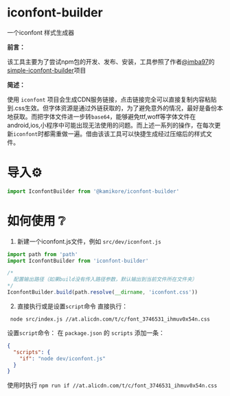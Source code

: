 # iconfont-builder

一个iconfont 样式生成器

**前言：**

  该工具主要为了尝试npm包的开发、发布、安装，工具参照了作者[@imba97](https://github.com/imba97)的[simple-iconfont-builder](https://github.com/imba97/simple-iconfont-builder)项目

**简述：**

  使用 `iconfont` 项目会生成CDN服务链接，点击链接完全可以直接复制内容粘贴到.css生效。但字体资源是通过外链获取的，为了避免意外的情况，最好是备份本地获取。而把字体文件进一步转`base64`，能够避免ttf,woff等字体文件在android,ios,小程序中可能出现无法使用的问题。而上述一系列的操作，在每次更新`iconfont`时都需重做一遍。借由该该工具可以快捷生成经过压缩后的样式文件。


# 导入⚙️
```javascript
import IconfontBuilder from '@kamikore/iconfont-builder'
```

# 如何使用 ❔
1. 新建一个iconfont.js文件，例如 `src/dev/iconfont.js`
```javascript
import path from 'path'
import IconfontBuilder from 'iconfont-builder'

/* 
  配置输出路径（如果build没有传入路径参数，默认输出到当前文件所在文件夹）
*/
IconfontBuilder.build(path.resolve(__dirname, 'iconfont.css'))  
```

2. 直接执行或是设置`script`命令
直接执行：
```shell
 node src/index.js //at.alicdn.com/t/c/font_3746531_ihmuv0x54n.css
 ```
 设置`script`命令：
在 `package.json` 的 `scripts` 添加一条：
```json
{
  "scripts": {
    "if": "node dev/iconfont.js"
  }
}
```
使用时执行 `npm run if //at.alicdn.com/t/c/font_3746531_ihmuv0x54n.css`
